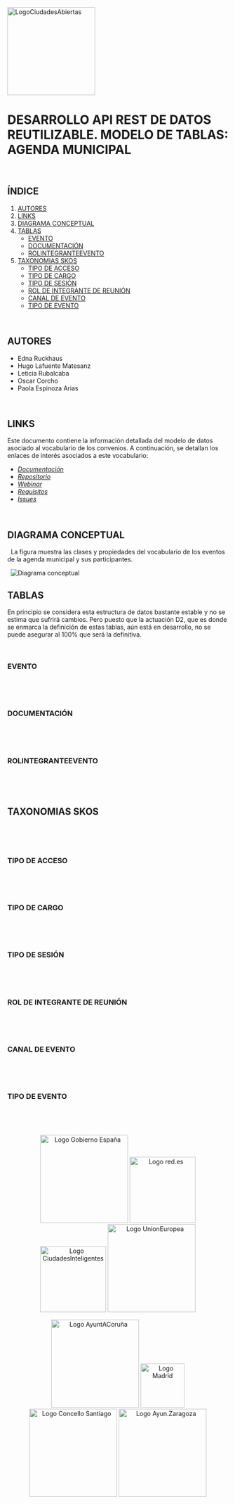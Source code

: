 

<img src="https://ciudadesabiertas.es/assets/img/cabiertas/logo.svg" alt="LogoCiudadesAbiertas" width="200"/> 

# DESARROLLO API REST DE DATOS REUTILIZABLE. MODELO DE TABLAS: AGENDA MUNICIPAL

&nbsp;

## **ÍNDICE**   
1. [AUTORES](#id1)
2. [LINKS](#id2)
3. [DIAGRAMA CONCEPTUAL](#id3)
4. [TABLAS](#id4)  
    - [EVENTO](#id5)  
    - [DOCUMENTACIÓN](#id6)  
    - [ROLINTEGRANTEEVENTO](#id7)  
5. [TAXONOMIAS SKOS](#id8) 
    - [TIPO DE ACCESO](#id9) 
    - [TIPO DE CARGO](#id10)  
    - [TIPO DE SESIÓN](#id11) 
    - [ROL DE INTEGRANTE DE REUNIÓN](#id12)  
    - [CANAL DE EVENTO](#id13) 
    - [TIPO DE EVENTO](#id14) 





&nbsp;

## AUTORES <a name="id1"></a>
- Edna Ruckhaus
- Hugo Lafuente Matesanz
- Leticia Rubalcaba
- Oscar Corcho
- Paola Espinoza Arias

&nbsp;

## LINKS <a name="id2"></a>


Este documento contiene la información detallada del modelo de datos asociado al vocabulario de los convenios. A continuación, se detallan los enlaces de interés asociados a este vocabulario:

- *[Documentación](http://vocab.ciudadesabiertas.es/def/sector-publico/agenda-municipal/index-es.html)*
- *[Repositorio](https://github.com/CiudadesAbiertas/vocab-sector-publico-agenda-municipal)*
- *[Webinar](https://youtu.be/S9TlBIuy3Lc)*
- *[Requisitos](https://github.com/CiudadesAbiertas/vocab-sector-publico-agenda-municipal/blob/master/requirements/Requisitos%20-%20Agenda%20Municipal.xlsx)*
- *[Issues](https://github.com/CiudadesAbiertas/vocab-sector-publico-agenda-municipal/issues)*

&nbsp;

## DIAGRAMA CONCEPTUAL <a name="id3"></a>
&nbsp;
La figura muestra las clases y propiedades del vocabulario de los eventos de la agenda municipal y sus participantes.   

&nbsp;
![Diagrama conceptual](http://vocab.ciudadesabiertas.es/def/sector-publico/agenda-municipal/resources/images/modeloConceptual.png)
&nbsp;



## TABLAS <a name="id4"></a>
En principio se considera esta estructura de datos bastante estable y no se estima que sufrirá cambios. Pero puesto que la actuación D2, que es donde se enmarca la definición de estas tablas, aún está en desarrollo, no se puede asegurar al 100% que será la definitiva.     

[comment]: <!!!!!!!!!!!!!!!!!!!!!!!!!!!!!!!!!!!!!!!!!!!!!!!!!!!!!!!!!!!!!!!!!!!!!!!!!!!!!!!!!!!!!!!!> 
&nbsp;
### EVENTO <a name="id5"></a>
&nbsp;



[comment]: <!!!!!!!!!!!!!!!!!!!!!!!!!!!!!!!!!!!!!!!!!!!!!!!!!!!!!!!!!!!!!!!!!!!!!!!!!!!!!!!!!!!!!!!!> 
&nbsp;
### DOCUMENTACIÓN <a name="id6"></a>
&nbsp;




[comment]: <!!!!!!!!!!!!!!!!!!!!!!!!!!!!!!!!!!!!!!!!!!!!!!!!!!!!!!!!!!!!!!!!!!!!!!!!!!!!!!!!!!!!!!!!> 
&nbsp;
### ROLINTEGRANTEEVENTO <a name="id7"></a>
&nbsp;





[comment]: <!!!!!!!!!!!!!!!!!!!!!!!!!!!!!!!!!!!!!!!!!!!!!!!!!!!!!!!!!!!!!!!!!!!!!!!!!!!!!!!!!!!!!!!!> 
&nbsp;
## TAXONOMIAS SKOS <a name="id8"></a>
&nbsp;




[comment]: <!!!!!!!!!!!!!!!!!!!!!!!!!!!!!!!!!!!!!!!!!!!!!!!!!!!!!!!!!!!!!!!!!!!!!!!!!!!!!!!!!!!!!!!!> 
&nbsp;
### TIPO DE ACCESO <a name="id9"></a>
&nbsp;




[comment]: <!!!!!!!!!!!!!!!!!!!!!!!!!!!!!!!!!!!!!!!!!!!!!!!!!!!!!!!!!!!!!!!!!!!!!!!!!!!!!!!!!!!!!!!!> 

&nbsp;
### TIPO DE CARGO <a name="id10"></a>
&nbsp;


[comment]: <!!!!!!!!!!!!!!!!!!!!!!!!!!!!!!!!!!!!!!!!!!!!!!!!!!!!!!!!!!!!!!!!!!!!!!!!!!!!!!!!!!!!!!!!> 

&nbsp;
### TIPO DE SESIÓN <a name="id11"></a>
&nbsp;





[comment]: <!!!!!!!!!!!!!!!!!!!!!!!!!!!!!!!!!!!!!!!!!!!!!!!!!!!!!!!!!!!!!!!!!!!!!!!!!!!!!!!!!!!!!!!!> 

&nbsp;
### ROL DE INTEGRANTE DE REUNIÓN <a name="id12"></a>
&nbsp;



&nbsp;
### CANAL DE EVENTO <a name="id13"></a>
&nbsp;







&nbsp;
### TIPO DE EVENTO <a name="id14"></a>
&nbsp;





&nbsp;








<p float="right" align="center">
<img src="https://ciudadesabiertas.es/assets/img/cabiertas/gobEspana-logo.svg" alt="Logo Gobierno España" width="200"/>
<img src="https://ciudadesabiertas.es/assets/img/cabiertas/red-logo.svg" alt="Logo red.es" width="150"/>
<img src="https://ciudadesabiertas.es/assets/img/cabiertas/ciudadesInteligentes-logo.svg" alt="Logo CiudadesInteligentes" width="150"/>
<img src="https://ciudadesabiertas.es/assets/img/cabiertas/unionEuropea-logo.svg" alt="Logo UnionEuropea" width="200"/>
</p>


<p float="right" align="center">
<img src="https://ciudadesabiertas.es/assets/img/cabiertas/ayuntAcoruna-logo.svg" alt="Logo AyuntACoruña" width="200"/>
<img src="https://ciudadesabiertas.es/assets/img/cabiertas/ayuntMadrid-logo.svg" alt="Logo Madrid" width="100"/>
<img src="https://ciudadesabiertas.es/assets/img/cabiertas/ayuntSantiagoCompostela-logo.svg" alt="Logo Concello Santiago" width="200"/>
<img src="https://ciudadesabiertas.es/assets/img/cabiertas/ayuntZaragoza-logo.svg" alt="Logo Ayun.Zaragoza" width="200"/>
</p>



